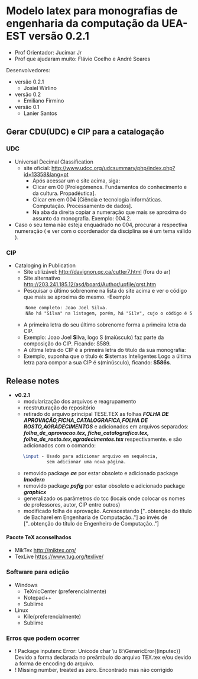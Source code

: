 Modelo latex para monografias de engenharia da computação da UEA-EST versão 0.2.1
====
- Prof Orientador: Jucimar Jr
- Prof que ajudaram muito: Flávio Coelho e André Soares

Desenvolvedores:

- versão 0.2.1
    - Josiel Wirlino
- versão 0.2
    - Emiliano Firmino
- versão 0.1
    - Lanier Santos

## Gerar CDU(UDC) e CIP para a catalogação
### UDC
-   Universal Decimal Classification 
    - site oficial: http://www.udcc.org/udcsummary/php/index.php?id=13358&lang=pt
        - Após acessar um o site acima, siga:
        - Clicar em 00 [Prolegómenos. Fundamentos do conhecimento e da cultura. Propadéutica].
        - Clicar em  em 004 [Ciência e tecnologia informáticas. Computação. Processamento de dados]. 
        - Na aba da direita copiar a numeração que mais se aproxima do assunto da monografia. Exemplo: 004.2.
- Caso o seu tema não esteja enquadrado no 004, procurar a respectiva numeração ( e ver com o coordenador da disciplina se é um tema válido ).


### CIP
- Cataloging in Publication
	- Site utilizável: http://davignon.qc.ca/cutter7.html (fora do ar)
	- Site alternativo http://203.241.185.12/asd/board/Author/upfile/qrst.htm
	- Pesquisar o último sobrenome na lista do site acima e ver o código que mais se aproxima do mesmo.
	-Exemplo
	```html
    	Nome completo: Joao Joel Silva.
    	Não há "Silva" na listagem, porém, há "Silv", cujo o código é 586.
	```
	- A primeira letra do seu último sobrenome forma a primeira letra da CIP.
	- Exemplo: Joao Joel <b>S</b>ilva, logo S (maiúsculo) faz parte da composição do CIP. Ficando: S589.
	- A última letra do CIP é a primeira letra do título da sua monografia:
	- Exemplo, suponha que o título é:
	<b>S</b>istemas Inteligentes
	Logo a última letra para compor a sua CIP é s(minúsculo), ficando: <b>S586s</b>.

## Release notes

 - <b>v0.2.1</b>
    - modularização dos arquivos e reagrupamento
    - reestruturação do repositório
    - retirado do arquivo principal TESE.TEX as folhas <i><b>FOLHA DE APROVAÇÃO,FICHA_CATALOGRAFICA,FOLHA DE ROSTO,AGRADECIMENTOS</b></i>
    e adicionados em arquivos separados:<i><b> folha_de_aprovacao.tex, ficha_catalografica.tex, folha_de_rosto.tex,agradecimentos.tex</b></i> respectivamente.
    e são adicionados com o comando:
    ```LaTex  
       \input - Usado para adicionar arquivo em sequência,
                sem adicionar uma nova página.
    ```
    - removido package <i><b>ae</b></i> por estar obsoleto e adicionado package <i><b>lmodern</b></i>
    - removido package <i><b>psfig</b></i> por estar obsoleto e adicionado package <i><b>graphicx</b></i>
    - generalizado os parâmetros do tcc (locais onde colocar os nomes de professores, autor, CIP entre outros)
    - modificado folha de aprovação. Acrescestando ["..obtenção do título de Bacharel em Engenharia de Computação.."] ao invés de ["..obtenção do título de Engenheiro de Computação.."]


#### Pacote TeX aconselhados
- MikTex http://miktex.org/
- TexLive https://www.tug.org/texlive/

### Software para edição
- Windows
    - TeXnicCenter (preferencialmente)
    - Notepad++
    - Sublime
- Linux
    - Kile(preferencialmente)
    - Sublime

### Erros que podem ocorrer

- ! Package inputenc Error: Unicode char \u 8:\GenericEror{(inputec)}
Devido a forma declarada no preâmbulo do arquivo TEX.tex e/ou devido a forma de encoding do arquivo.
- ! Missing number, treated as zero. Encontrado mas não corrigido
